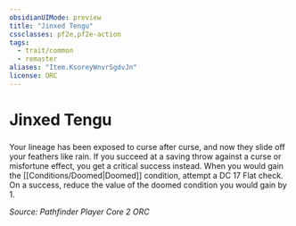 ```yaml
---
obsidianUIMode: preview
title: "Jinxed Tengu"
cssclasses: pf2e,pf2e-action
tags:
  - trait/common
  - remaster
aliases: "Item.KsoreyWnvrSgdvJn"
license: ORC
---
```

# Jinxed Tengu

### 






Your lineage has been exposed to curse after curse, and now they slide off your feathers like rain. If you succeed at a saving throw against a curse or misfortune effect, you get a critical success instead. When you would gain the [[Conditions/Doomed|Doomed]] condition, attempt a DC 17 Flat check. On a success, reduce the value of the doomed condition you would gain by 1.

*Source: Pathfinder Player Core 2*
*ORC*